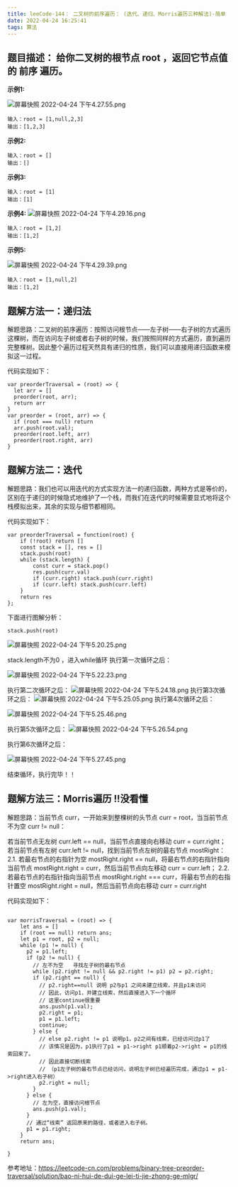 ```yaml
---
title: leeCode-144： 二叉树的前序遍历： (迭代、递归、Morris遍历三种解法)-简单
date: 2022-04-24 16:25:41
tags: 算法
---
```


<meta name="referrer" content="no-referrer"/>

## 题目描述： 给你二叉树的根节点 root ，返回它节点值的 前序 遍历。

**示例1:**

![屏幕快照 2022-04-24 下午4.27.55.png](https://upload-images.jianshu.io/upload_images/11846892-ecf6dc20ad7a9e22.png?imageMogr2/auto-orient/strip%7CimageView2/2/w/1240)

```
输入：root = [1,null,2,3]
输出：[1,2,3]
```

**示例2:**

```
输入：root = []
输出：[]
```

**示例3:**

```
输入：root = [1]
输出：[1]
```
**示例4:**
![屏幕快照 2022-04-24 下午4.29.16.png](https://upload-images.jianshu.io/upload_images/11846892-621ab535519d00b9.png?imageMogr2/auto-orient/strip%7CimageView2/2/w/1240)

```
输入：root = [1,2]
输出：[1,2]
```

**示例5:**

![屏幕快照 2022-04-24 下午4.29.39.png](https://upload-images.jianshu.io/upload_images/11846892-317cb88b31fa5df5.png?imageMogr2/auto-orient/strip%7CimageView2/2/w/1240)

```
输入：root = [1,null,2]
输出：[1,2]
```


## 题解方法一：递归法

解题思路：二叉树的前序遍历：按照访问根节点——左子树——右子树的方式遍历这棵树，而在访问左子树或者右子树的时候，我们按照同样的方式遍历，直到遍历完整棵树。因此整个遍历过程天然具有递归的性质，我们可以直接用递归函数来模拟这一过程。

代码实现如下：
```
var preorderTraversal = (root) => {
  let arr = []
  preorder(root, arr);
  return arr
}
var preorder = (root, arr) => {
  if (root === null) return
  arr.push(root.val);
  preorder(root.left, arr)
  preorder(root.right, arr)
}
```

## 题解方法二：迭代

解题思路：我们也可以用迭代的方式实现方法一的递归函数，两种方式是等价的，区别在于递归的时候隐式地维护了一个栈，而我们在迭代的时候需要显式地将这个栈模拟出来，其余的实现与细节都相同。

代码实现如下：
```
var preorderTraversal = function(root) {
    if (!root) return []
    const stack = [], res = []
    stack.push(root)
    while (stack.length) {
        const curr = stack.pop()
        res.push(curr.val)
        if (curr.right) stack.push(curr.right)
        if (curr.left) stack.push(curr.left)
    }
    return res
};
```
下面进行图解分析：

```
stack.push(root)
```
![屏幕快照 2022-04-24 下午5.20.25.png](https://upload-images.jianshu.io/upload_images/11846892-0753974f29e5145b.png?imageMogr2/auto-orient/strip%7CimageView2/2/w/1240)

stack.length不为0 ，进入while循环
执行第一次循环之后：

![屏幕快照 2022-04-24 下午5.22.23.png](https://upload-images.jianshu.io/upload_images/11846892-83c93dca0a1ef3a0.png?imageMogr2/auto-orient/strip%7CimageView2/2/w/1240)

执行第二次循环之后：
![屏幕快照 2022-04-24 下午5.24.18.png](https://upload-images.jianshu.io/upload_images/11846892-56773f3caac0d013.png?imageMogr2/auto-orient/strip%7CimageView2/2/w/1240)
执行第3次循环之后：
![屏幕快照 2022-04-24 下午5.25.05.png](https://upload-images.jianshu.io/upload_images/11846892-bbfd616c532c7b42.png?imageMogr2/auto-orient/strip%7CimageView2/2/w/1240)
执行第4次循环之后：

![屏幕快照 2022-04-24 下午5.25.46.png](https://upload-images.jianshu.io/upload_images/11846892-aec07ae65b31f893.png?imageMogr2/auto-orient/strip%7CimageView2/2/w/1240)

执行第5次循环之后：
![屏幕快照 2022-04-24 下午5.26.54.png](https://upload-images.jianshu.io/upload_images/11846892-3f4036c490b19e34.png?imageMogr2/auto-orient/strip%7CimageView2/2/w/1240)

执行第6次循环之后：

![屏幕快照 2022-04-24 下午5.27.45.png](https://upload-images.jianshu.io/upload_images/11846892-5cfe4c37d9b9dcdc.png?imageMogr2/auto-orient/strip%7CimageView2/2/w/1240)


结束循环，执行完毕！！


## 题解方法三：Morris遍历 !!没看懂

解题思路：当前节点 curr，一开始来到整棵树的头节点 curr = root，当当前节点不为空 curr != null：

若当前节点无左树 curr.left == null，当前节点直接向右移动 curr = curr.right；
若当前节点有左树 curr.left != null，找到当前节点左树的最右节点 mostRight：
2.1. 若最右节点的右指针为空 mostRight.right == null，将最右节点的右指针指向当前节点 mostRight.right = curr，然后当前节点向左移动 curr = curr.left；
2.2. 若最右节点的右指针指向当前节点 mostRight.right === curr，将最右节点的右指针置空 mostRight.right = null，然后当前节点向右移动 curr = curr.right

代码实现如下：

```

var morrisTraversal = (root) => {
    let ans = []
    if (root == null) return ans;
    let p1 = root, p2 = null;
    while (p1 != null) {
      p2 = p1.left;
      if (p2 != null) {
        // 左不为空   寻找左子树的最右节点
        while (p2.right != null && p2.right != p1) p2 = p2.right;
        if (p2.right == null) {
          // p2.right==null 说明 p2与p1 之间未建立线索，并且p1未访问
          // 因此，访问p1，并建立线索，然后直接进入下一个循环
          // 这里continue很重要
          ans.push(p1.val);
          p2.right = p1;
          p1 = p1.left;
          continue;
        } else {
          // else p2.right != p1 说明p1，p2之间有线索，已经访问过p1了
          // 该情况是因为，p1执行了p1 = p1->right p1顺着p2->right = p1的线索回来了。
          // 因此直接切断线索
          // （p1左子树的最右节点已经访问，说明左子树已经遍历完成，通过p1 = p1->right进入右子树）
          p2.right = null;
        }
      } else {
        // 左为空，直接访问根节点
        ans.push(p1.val);
      }
      // 通过“线索” 返回原来的路径，或者进入右子树。
      p1 = p1.right;
    }
    return ans;

}

```


参考地址：https://leetcode-cn.com/problems/binary-tree-preorder-traversal/solution/bao-ni-hui-de-dui-ge-lei-ti-jie-zhong-ge-mlgr/





